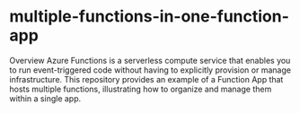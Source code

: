 # multiple-functions-in-one-function-app
Overview Azure Functions is a serverless compute service that enables you to run event-triggered code without having to explicitly provision or manage infrastructure. This repository provides an example of a Function App that hosts multiple functions, illustrating how to organize and manage them within a single app.

